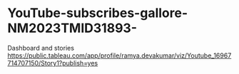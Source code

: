 # YouTube-subscribes-gallore-NM2023TMID31893-
Dashboard and stories
https://public.tableau.com/app/profile/ramya.devakumar/viz/Youtube_16967714707150/Story1?publish=yes
